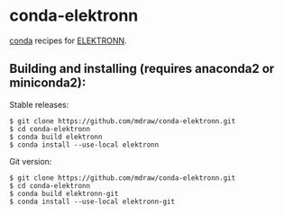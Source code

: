 # conda-elektronn
[conda](https://github.com/conda/conda) recipes for [ELEKTRONN](https://github.com/ELEKTRONN/ELEKTRONN).

## Building and installing (requires anaconda2 or miniconda2):

Stable releases:

    $ git clone https://github.com/mdraw/conda-elektronn.git
    $ cd conda-elektronn
    $ conda build elektronn
    $ conda install --use-local elektronn

Git version:

    $ git clone https://github.com/mdraw/conda-elektronn.git
    $ cd conda-elektronn
    $ conda build elektronn-git
    $ conda install --use-local elektronn-git
